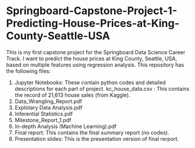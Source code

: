 # Springboard-Capstone-Project-1-Predicting-House-Prices-at-King-County-Seattle-USA

This is my first capstone project for the Springboard Data Science Career Track. I want to predict the house prices at King County, Seattle, USA, based on multiple features using regression analysis.  This repository has the following files:

1.  Jupyter Notebooks: These contain python codes and detailed descriptions for each part of project.
     kc_house_data.csv : This contains the record of 21,613 house sales (from Kaggle).
2.  Data_Wrangling_Report.pdf
3.  Explotary Data Analysis.pdf
4.  Inferential Statistics.pdf
5.  Milestone_Report_1.pdf
6.  In-depth Analysis (Machine Learning).pdf
7.  Final report: This contains the final summary report (no codes).
8.  Presentation slides: This is the presentation version of final rerport.


